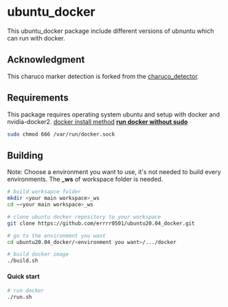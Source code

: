 # ubuntu_docker
This ubuntu_docker package include different versions of ubnuntu which can run with docker.

## Acknowledgment
This charuco marker detection is forked from the [charuco_detector](https://github.com/carlosmccosta/charuco_detector).

## Requirements 
This package requires operating system ubuntu and setup with docker and nvidia-docker2.
[docker install method](https://docs.docker.com/engine/install/ubuntu/)
[**run docker without sudo**](https://docs.docker.com/engine/install/linux-postinstall/)
```bash
sudo chmod 666 /var/run/docker.sock
```

## Building
Note: Choose a environment you want to use, it's not needed to build every environments.
The **_ws** of workspace folder is needed.

```bash
# build worksapce folder
mkdir <your main workspace>_ws
cd ~<your main workspace>_ws

# clone ubuntu docker repository to your workspace
git clone https://github.com/errrr0501/ubuntu20.04_docker.git

# go to the environment you want
cd ubuntu20.04_docker/<environment you want>/.../docker

# build docker image
./build.sh
```

#### Quick start

```bash
# run docker
./run.sh